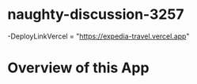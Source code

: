 # naughty-discussion-3257
-DeployLinkVercel = "https://expedia-travel.vercel.app"

# Overview of this App


<ing src={logo}></img>

